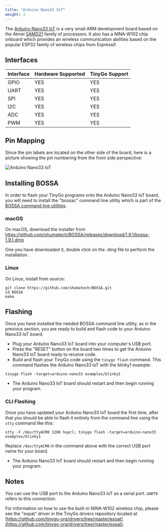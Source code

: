 ```yaml
---
title: "Arduino Nano33 IoT"
weight: 3
---
```


The [Arduino Nano33 IoT](https://store.arduino.cc/nano-33-iot) is a very small ARM development board based on the Atmel [SAMD21](https://www.microchip.com/wwwproducts/en/ATSAMD21G18) family of processors. It also has a NINA-W102 chip onboard which provides an wireless communication abilities based on the popular ESP32 family of wireless chips from Espressif.

## Interfaces

| Interface | Hardware Supported | TinyGo Support |
| --------- | ------------- | ----- |
| GPIO      | YES | YES |
| UART      | YES | YES |
| SPI      | YES | YES |
| I2C      | YES | YES |
| ADC      | YES | YES |
| PWM      | YES | YES |

## Pin Mapping

Since the pin labels are located on the other side of the board, here is a picture showing the pin numbering from the front side perspective:

![Arduino Nano33 IoT](../../images/nano33pinmap.jpg)

## Installing BOSSA

In order to flash your TinyGo programs onto the Arduino Nano33 IoT board, you will need to install the "bossac" command line utility which is part of the [BOSSA command line utilities](https://github.com/shumatech/BOSSA).

### macOS

On macOS, download the installer from https://github.com/shumatech/BOSSA/releases/download/1.9.1/bossa-1.9.1.dmg

One you have downloaded it, double click on the .dmg file to perform the installation.

### Linux

On Linux, install from source:

```shell
git clone https://github.com/shumatech/BOSSA.git
cd BOSSA
make
```

## Flashing

Once you have installed the needed BOSSA command line utility, as in the previous section, you are ready to build and flash code to your Arduino Nano33 IoT board.

- Plug your Arduino Nano33 IoT board into your computer's USB port.
- Press the "RESET" button on the board two times to get the Arduino Nano33 IoT board ready to receive code.
- Build and flash your TinyGo code using the `tinygo flash` command. This command flashes the Arduino Nano33 IoT with the blinky1 example:

```
tinygo flash -target=arduino-nano33 examples/blinky1
```

- The Arduino Nano33 IoT board should restart and then begin running your program.

### CLI Flashing

Once you have updated your Arduino Nano33 IoT board the first time, after that you should be able to flash it entirely from the command line using the `stty` command like this:

```
stty -F /dev/ttyACM0 1200 hupcl; tinygo flash -target=arduino-nano33 examples/blinky1
```

Replace `/dev/ttyACM0` in the command above with the correct USB port name for your board.

- The Arduino Nano33 IoT board should restart and then begin running your program.

## Notes

You can use the USB port to the Arduino Nano33 IoT as a serial port. `UART0` refers to this connection.

For information on how to use the built-in NINA-W102 wireless chip, please see the "espat" driver in the TinyGo drivers repository located at [https://github.com/tinygo-org/drivers/tree/master/espat](https://github.com/tinygo-org/drivers/tree/master/espat).
